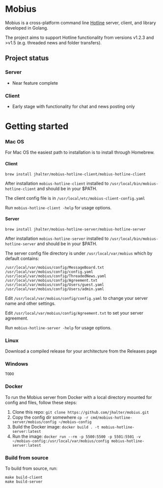 # Mobius

Mobius is a cross-platform command line [Hotline](https://en.wikipedia.org/wiki/Hotline_Communications) server, client, and library developed in Golang.

The project aims to support Hotline functionality from versions v1.2.3 and >v1.5 (e.g. threaded news and folder transfers).

## Project status

### Server

* Near feature complete

### Client

* Early stage with functionality for chat and news posting only

# Getting started

### Mac OS

For Mac OS the easiest path to installation is to install through Homebrew.

#### Client

    brew install jhalter/mobius-hotline-client/mobius-hotline-client

After installation `mobius-hotline-client` installed to `/usr/local/bin/mobius-hotline-client` and should be in your $PATH. 

The client config file is in `/usr/local/etc/mobius-client-config.yaml`

Run `mobius-hotline-client -help` for usage options.

#### Server

    brew install jhalter/mobius-hotline-server/mobius-hotline-server

After installation `mobius-hotline-server` installed to `/usr/local/bin/mobius-hotline-server` and should be in your $PATH.

The server config file directory is under `/usr/local/var/mobius` which by default contains:

    /usr/local/var/mobius/config/MessageBoard.txt
    /usr/local/var/mobius/config/config.yaml
    /usr/local/var/mobius/config/ThreadedNews.yaml
    /usr/local/var/mobius/config/Agreement.txt
    /usr/local/var/mobius/config/Users/guest.yaml
    /usr/local/var/mobius/config/Users/admin.yaml

Edit `/usr/local/var/mobius/config/config.yaml` to change your server name and other settings.

Edit `/usr/local/var/mobius/config/Agreement.txt` to set your server agreement.

Run `mobius-hotline-server -help` for usage options.

### Linux

Download a compiled release for your architecture from the Releases page

### Windows

    TODO

### Docker

To run the Mobius server from Docker with a local directory mounted for config and files, follow these steps:

1. Clone this repo: `git clone https://github.com/jhalter/mobius.git`
2. Copy the config dir somewhere `cp -r cmd/mobius-hotline-server/mobius/config ~/mobius-config` 
3. Build the Docker image: `docker build . -t mobius-hotline-server:latest`
4. Run the image:
    `docker run --rm -p 5500:5500 -p 5501:5501 -v ~/mobius-config:/usr/local/var/mobius/config mobius-hotline-server:latest`


### Build from source

To build from source, run:

    make build-client
    make build-server
